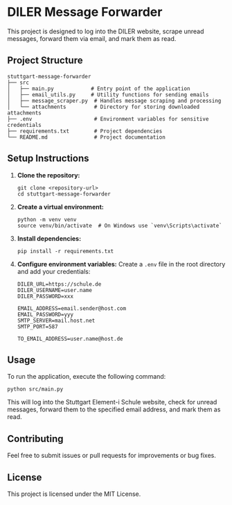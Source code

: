 # DILER Message Forwarder

This project is designed to log into the DILER website, scrape unread messages, forward them via email, and mark them as read. 

## Project Structure

```
stuttgart-message-forwarder
├── src
│   ├── main.py            # Entry point of the application
│   ├── email_utils.py     # Utility functions for sending emails
│   ├── message_scraper.py  # Handles message scraping and processing
│   └── attachments         # Directory for storing downloaded attachments
├── .env                    # Environment variables for sensitive credentials
├── requirements.txt        # Project dependencies
└── README.md               # Project documentation
```

## Setup Instructions

1. **Clone the repository:**
   ```
   git clone <repository-url>
   cd stuttgart-message-forwarder
   ```

2. **Create a virtual environment:**
   ```
   python -m venv venv
   source venv/bin/activate  # On Windows use `venv\Scripts\activate`
   ```

3. **Install dependencies:**
   ```
   pip install -r requirements.txt
   ```

4. **Configure environment variables:**
   Create a `.env` file in the root directory and add your credentials:
   ```
   DILER_URL=https://schule.de
   DILER_USERNAME=user.name
   DILER_PASSWORD=xxx

   EMAIL_ADDRESS=email.sender@host.com
   EMAIL_PASSWORD=yyy
   SMTP_SERVER=mail.host.net
   SMTP_PORT=587

   TO_EMAIL_ADDRESS=user.name@host.de
   ```

## Usage

To run the application, execute the following command:
```
python src/main.py
```

This will log into the Stuttgart Element-i Schule website, check for unread messages, forward them to the specified email address, and mark them as read.

## Contributing

Feel free to submit issues or pull requests for improvements or bug fixes. 

## License

This project is licensed under the MIT License.